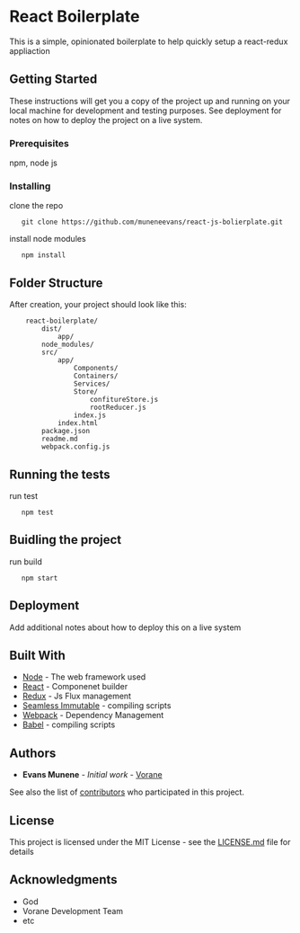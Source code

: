 # React Boilerplate

This is a simple, opinionated boilerplate to help quickly setup a react-redux appliaction

## Getting Started

These instructions will get you a copy of the project up and running on your local machine for development and testing purposes. See deployment for notes on how to deploy the project on a live system.

### Prerequisites

npm,
node js

### Installing

clone the repo
```
   git clone https://github.com/muneneevans/react-js-bolierplate.git
```

install node modules
```
   npm install
```
## Folder Structure

After creation, your project should look like this:

```
    react-boilerplate/
        dist/
            app/    
        node_modules/
        src/
            app/
                Components/
                Containers/
                Services/
                Store/
                    confitureStore.js
                    rootReducer.js
                index.js
            index.html
        package.json
        readme.md
        webpack.config.js
```


## Running the tests

run test

```
   npm test
```

## Buidling the project

run build
```
   npm start
```

## Deployment

Add additional notes about how to deploy this on a live system

## Built With

* [Node](https://nodejs.org/) - The web framework used
* [React](https://facebook.github.io/react/) - Componenet builder
* [Redux](http://redux.js.org/) - Js Flux management
* [Seamless Immutable](https://github.com/rtfeldman/seamless-immutable.git) - compiling scripts
* [Webpack](https://webpack.js.org/) - Dependency Management
* [Babel](https://babeljs.io/) - compiling scripts

## Authors

* **Evans Munene** - *Initial work* - [Vorane](https://github.com/muneneevans)

See also the list of [contributors](https://github.com/muneneevans/react-js-bolierplate/graphs/contributors) who participated in this project.

## License

This project is licensed under the MIT License - see the [LICENSE.md](LICENSE.md) file for details

## Acknowledgments

* God
* Vorane Development Team
* etc
